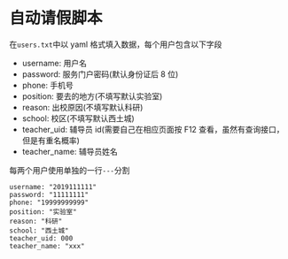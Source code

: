 # 自动请假脚本

在`users.txt`中以 yaml 格式填入数据，每个用户包含以下字段
- username: 用户名
- password: 服务门户密码(默认身份证后 8 位)
- phone: 手机号
- position: 要去的地方(不填写默认实验室)
- reason: 出校原因(不填写默认科研)
- school: 校区(不填写默认西土城)
- teacher_uid: 辅导员 id(需要自己在相应页面按 F12 查看，虽然有查询接口，但是有重名概率)
- teacher_name: 辅导员姓名

每两个用户使用单独的一行`---`分割

```
username: "2019111111"
password: "11111111"
phone: "19999999999"
position: "实验室"
reason: "科研"
school: "西土城"
teacher_uid: 000
teacher_name: "xxx"
```